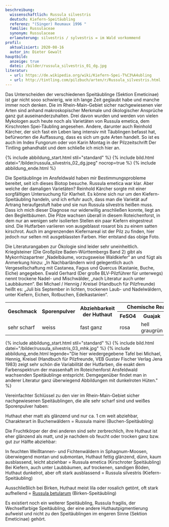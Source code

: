 ```yaml
---
beschreibung:
  wissenschaftlich: Russula silvestris
  deutsch: Kiefern-Speitäubling
  referenz: "(Singer) Reumaux 1996 "
  familie: Russulaceae
  synonym: Russulaceae
  erlaeuterung: silvestris / sylvestris = im Wald vorkommend
profil:
  aktualisiert: 2020-08-16
  autor_in: Dieter Gewalt
hauptbild:
  anzeige: true
  datei: /bilder/russula_silvestris_01_dg.jpg
literatur:
  - url: https://de.wikipedia.org/wiki/Kiefern-Spei-T%C3%A4ubling
  - url: http://tintling.com/pilzbuch/arten/r/Russula_silvestris.html
---
```

Das Unterscheiden der verschiedenen Speitäublinge (Sektion Emeticinae) ist gar nicht sooo schwierig, wie ich lange Zeit geglaubt habe und manche immer noch denken. Die im Rhein-Main-Gebiet sicher nachgewiesenen vier Arten sind anhand makroskopischer Merkmale und ökologischer Ansprüche ganz gut auseinanderzuhalten. Drei davon wurden und werden von vielen Mykologen auch heute noch als Varietäten von Russula emetica, dem Kirschroten Spei-Täubling angesehen. Andere, darunter auch Reinhold Kärcher, der sich fast ein Leben lang intensiv mit Täublingen befasst hat, befürworten die Auffassung, dass es sich um gute Arten handelt. So ist es auch im Index Fungorum oder von Karin Montag in der Pilzzeitschrift Der Tintling gehandhabt und dem schließe ich mich hier an.

{% include abbildung_start.html stil="standard" %}
{% include bild.html datei="/bilder/russula_silvestris_02_dg.jpeg" nocrop=true %}
{% include abbildung_ende.html %}

Die Speitäublinge im Ansfeldwald haben mir Bestimmungsprobleme bereitet, seit ich dieses Biotop besuche. Russula emetica war klar. Aber welche der damaligen Varietäten? Reinhold Kärcher sorgte mit einer sorgfältigen Untersuchung für Klarheit. Es könne sich nur um den Kiefern-Speitäubling handeln, und ich erfuhr auch, dass man die Varietät auf Artrang heraufgestuft habe und sie nun Russula silvestris heißen muss. Dass ich mich dieser Diagnose nur widerwillig anschließen konnte, liegt an den Begleitbäumen. Die Pilze wachsen überall in diesem Roteichenforst, in dem nur an wenigen sehr isolierten Stellen ein paar Kiefern eingestreut sind. Die Hutfarben variieren von ausgeblasst rosarot bis zu einem satten kirschrot. Auch im angrenzenden Kiefernareal ist der Pilz zu finden, hier jedoch nur selten mit ausgeblassten Farben. Hier entstand das obige Foto.

Die Literaturangaben zur Ökologie sind leider sehr uneinheitlich. Krieglsteiner (Die Großpilze Baden-Württembergs Band 2) gibt als Mykorrhizapartner „Nadelbäume, vorzugsweise Waldkiefer“ an und fügt als Anmerkung hinzu: „In Nachbarländern wird gelegentlich auch Vergesellschaftung mit Castanea, Fagus und Quercus (Kastanie, Buche, Eiche) angegeben. Ewald Gerhard (Der große BLV-Pilzführer für unterwegs) nennt trockene Nadel- und Mischwälder, „nach Literatur auch unter Laubbäumen“. Bei Michael / Hennig / Kreisel (Handbuch für Pilzfreunde) heißt es: „Juli bis September in lichten, trockenen Laub- und Nadelwäldern, unter Kiefern, Eichen, Rotbuchen, Edelkastanien“.

<div class="table-responsive">
  <table class="table taeubling">
    <tr>
      <th rowspan="2">Geschmack</th>
      <th rowspan="2">Sporenpulver</th>
      <th rowspan="2">Abziehbarkeit der Huthaut</th>
      <th colspan="3" class="text-center">Chemische Reaktion</th>
    </tr>
    <tr>
      <th>FeSO4</th>
      <th>Guajak</th>
      <th>Phenol</th>
    </tr>
    <tr>
      <td>sehr scharf</td>
      <td>weiss</td>
      <td>fast ganz</td>
      <td>rosa</td>
      <td>hell graugrün</td>
      <td>rosa</td>    
    </tr>
  </table>
</div>

{% include abbildung_start.html stil="standard" %}
{% include bild.html datei="/bilder/russula_silvestris_03_mhk.jpg" %}
{% include abbildung_ende.html legende="Die hier wiedergegebene Tafel bei Michael, Hennig, Kreisel (Handbuch für Pilzfreunde, VEB Gustav Fischer Verlag Jena 1983) zeigt sehr schön die Variabilität der Hutfarben, die exakt dem Farbenspektrum der massenhaft im Roteichenforst Ansfeldwald wachsenden Speitäublinge entspricht. Demgegenüber findet man in anderer Literatur ganz überwiegend Abbildungen mit dunkelroten Hüten." %}

Vereinfachter Schlüssel zu den vier im Rhein-Main-Gebiet sicher nachgewiesenen Speitäublingen, die alle sehr scharf sind und weißes Sporenpulver haben:

Huthaut eher matt als glänzend und nur ca. 1 cm weit abziehbar, Charakterart in Buchenwäldern = Russula mairei (Buchen-Speitäubling)

Die Fruchtkörper der drei anderen sind sehr zerbrechlich, ihre Huthaut ist eher glänzend als matt, und je nachdem ob feucht oder trocken ganz bzw. gut zur Hälfte abziehbar:

In feuchten Weißtannen- und Fichtenwäldern in Sphagnum-Moosen, überwiegend montan und submontan, Huthaut fettig glänzend, dünn, kaum ausblassend, leicht abziehbar = Russula emetica (Kirschroter Speitäubling)
Bei Kiefern, auch unter Laubbäumen, auf trockenen, sandigen Böden, Huthaut dunkelrot, aber oft stark ausblassend = Russula silvestris (Kiefern-Speitäubling)

Ausschließlich bei Birken, Huthaut meist lila oder rosalich getönt, oft stark aufhellend = [Russula betularum](/pilze/russula-betularum-birken-speitäubling) (Birken-Speitäubling)

Es existiert noch ein weiterer Speitäubling, Russula fragilis, der Wechselfarbige Speitäubling, der eine andere Huthautpigmentierung aufweist und nicht zu den Speitäublingen im engeren Sinne (Sektion Emeticinae) gehört.